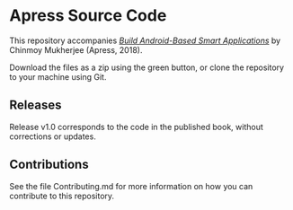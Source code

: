 # Apress Source Code

This repository accompanies [*Build Android-Based Smart Applications*](http://www.apress.com/9781484233269) by Chinmoy Mukherjee (Apress, 2018).

[comment]: #cover


Download the files as a zip using the green button, or clone the repository to your machine using Git.

## Releases

Release v1.0 corresponds to the code in the published book, without corrections or updates.

## Contributions

See the file Contributing.md for more information on how you can contribute to this repository.
